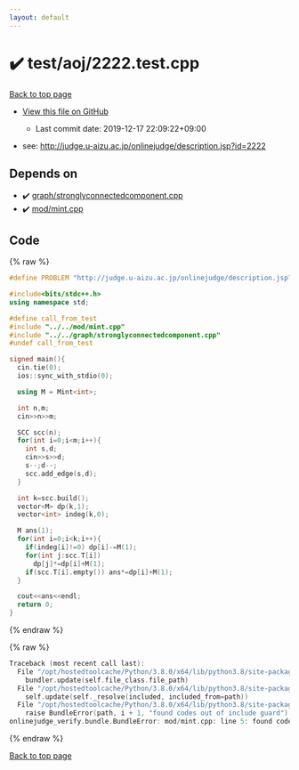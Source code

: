 ```yaml
---
layout: default
---
```


<!-- mathjax config similar to math.stackexchange -->
<script type="text/javascript" async
  src="https://cdnjs.cloudflare.com/ajax/libs/mathjax/2.7.5/MathJax.js?config=TeX-MML-AM_CHTML">
</script>
<script type="text/x-mathjax-config">
  MathJax.Hub.Config({
    TeX: { equationNumbers: { autoNumber: "AMS" }},
    tex2jax: {
      inlineMath: [ ['$','$'] ],
      processEscapes: true
    },
    "HTML-CSS": { matchFontHeight: false },
    displayAlign: "left",
    displayIndent: "2em"
  });
</script>

<script type="text/javascript" src="https://cdnjs.cloudflare.com/ajax/libs/jquery/3.4.1/jquery.min.js"></script>
<script src="https://cdn.jsdelivr.net/npm/jquery-balloon-js@1.1.2/jquery.balloon.min.js" integrity="sha256-ZEYs9VrgAeNuPvs15E39OsyOJaIkXEEt10fzxJ20+2I=" crossorigin="anonymous"></script>
<script type="text/javascript" src="../../../assets/js/copy-button.js"></script>
<link rel="stylesheet" href="../../../assets/css/copy-button.css" />


# :heavy_check_mark: test/aoj/2222.test.cpp

<a href="../../../index.html">Back to top page</a>

* <a href="{{ site.github.repository_url }}/blob/master/test/aoj/2222.test.cpp">View this file on GitHub</a>
    - Last commit date: 2019-12-17 22:09:22+09:00


* see: <a href="http://judge.u-aizu.ac.jp/onlinejudge/description.jsp?id=2222">http://judge.u-aizu.ac.jp/onlinejudge/description.jsp?id=2222</a>


## Depends on

* :heavy_check_mark: <a href="../../../library/graph/stronglyconnectedcomponent.cpp.html">graph/stronglyconnectedcomponent.cpp</a>
* :heavy_check_mark: <a href="../../../library/mod/mint.cpp.html">mod/mint.cpp</a>


## Code

<a id="unbundled"></a>
{% raw %}
```cpp
#define PROBLEM "http://judge.u-aizu.ac.jp/onlinejudge/description.jsp?id=2222"

#include<bits/stdc++.h>
using namespace std;

#define call_from_test
#include "../../mod/mint.cpp"
#include "../../graph/stronglyconnectedcomponent.cpp"
#undef call_from_test

signed main(){
  cin.tie(0);
  ios::sync_with_stdio(0);

  using M = Mint<int>;

  int n,m;
  cin>>n>>m;

  SCC scc(n);
  for(int i=0;i<m;i++){
    int s,d;
    cin>>s>>d;
    s--;d--;
    scc.add_edge(s,d);
  }

  int k=scc.build();
  vector<M> dp(k,1);
  vector<int> indeg(k,0);

  M ans(1);
  for(int i=0;i<k;i++){
    if(indeg[i]!=0) dp[i]-=M(1);
    for(int j:scc.T[i])
      dp[j]*=dp[i]+M(1);
    if(scc.T[i].empty()) ans*=dp[i]+M(1);
  }

  cout<<ans<<endl;
  return 0;
}

```
{% endraw %}

<a id="bundled"></a>
{% raw %}
```cpp
Traceback (most recent call last):
  File "/opt/hostedtoolcache/Python/3.8.0/x64/lib/python3.8/site-packages/onlinejudge_verify/docs.py", line 328, in write_contents
    bundler.update(self.file_class.file_path)
  File "/opt/hostedtoolcache/Python/3.8.0/x64/lib/python3.8/site-packages/onlinejudge_verify/bundle.py", line 154, in update
    self.update(self._resolve(included, included_from=path))
  File "/opt/hostedtoolcache/Python/3.8.0/x64/lib/python3.8/site-packages/onlinejudge_verify/bundle.py", line 123, in update
    raise BundleError(path, i + 1, "found codes out of include guard")
onlinejudge_verify.bundle.BundleError: mod/mint.cpp: line 5: found codes out of include guard

```
{% endraw %}

<a href="../../../index.html">Back to top page</a>

